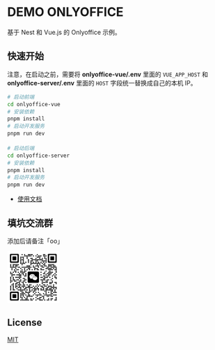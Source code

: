 # DEMO ONLYOFFICE

基于 Nest 和 Vue.js 的 Onlyoffice 示例。


## 快速开始

注意，在启动之前，需要将 **onlyoffice-vue/.env** 里面的 `VUE_APP_HOST` 和 **onlyoffice-server/.env** 里面的 `HOST` 字段统一替换成自己的本机 IP。

```bash
# 启动前端
cd onlyoffice-vue
# 安装依赖
pnpm install
# 启动开发服务
pnpm run dev

# 启动后端
cd onlyoffice-server
# 安装依赖
pnpm install
# 启动开发服务
pnpm run dev
```

- [使用文档](https://blog.bszhct.com/2022/08/15/onlyoffice-quick-start/)


## 填坑交流群

添加后请备注「oo」

<img src="./qrcode.jpg" style="width: 120px" />


## License

[MIT](/LICENSE)
